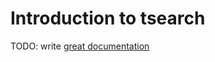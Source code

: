 # Introduction to tsearch

TODO: write [great documentation](http://jacobian.org/writing/great-documentation/what-to-write/)
